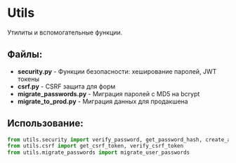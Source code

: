# Utils

Утилиты и вспомогательные функции.

## Файлы:

- **security.py** - Функции безопасности: хеширование паролей, JWT токены
- **csrf.py** - CSRF защита для форм
- **migrate_passwords.py** - Миграция паролей с MD5 на bcrypt
- **migrate_to_prod.py** - Миграция данных для продакшена

## Использование:

```python
from utils.security import verify_password, get_password_hash, create_access_token
from utils.csrf import get_csrf_token, verify_csrf_token
from utils.migrate_passwords import migrate_user_passwords
``` 